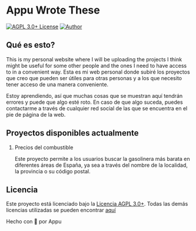 # Appu Wrote These

[![AGPL 3.0+ License](https://img.shields.io/github/license/appuchias/appuwrotethese?label=License&style=flat-square)](https://github.com/appuchias/appuwrotethese/blob/master/LICENSE)
[![Author](https://img.shields.io/badge/Project%20by-Appu-9cf?style=flat-square)](https://github.com/appuchias)

## Qué es esto?

This is my personal website where I will be uploading the projects I think might be useful for some other people and the ones I need to have access to in a convenient way.
Esta es mi web personal donde subiré los proyectos que creo que pueden ser útiles para otras personas y a los que necesito tener acceso de una manera conveniente.

Estoy aprendiendo, así que muchas cosas que se muestran aquí tendrán errores y puede que algo esté roto.
En caso de que algo suceda, puedes contactarme a través de cualquier red social de las que se encuentra en el pie de página de la web.

## Proyectos disponibles actualmente

1. Precios del combustible

    Este proyecto permite a los usuarios buscar la gasolinera más barata en diferentes áreas de España,
    ya sea a través del nombre de la localidad, la provincia o su código postal.

## Licencia

Este proyecto está licenciado bajo la [Licencia AGPL 3.0+](https://github.com/appuchias/appuwrotethese/blob/master/LICENSE).
Todas las demás licencias utilizadas se pueden encontrar [aquí](https://app.fossa.com/attribution/a2b2b9c2-e587-42d8-a9ad-121fc1033b43)

Hecho con 🖤 por Appu
